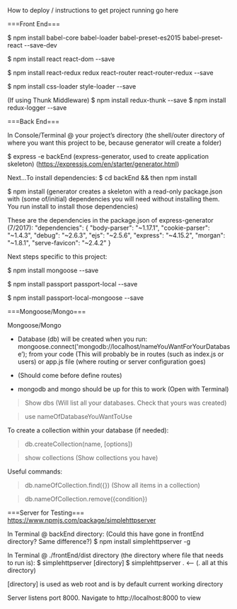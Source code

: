 How to deploy / instructions to get project running go here

===Front End===

$ npm install babel-core babel-loader babel-preset-es2015 babel-preset-react --save-dev

$ npm install react react-dom --save

$ npm install react-redux redux react-router react-router-redux --save

$ npm install css-loader style-loader --save

(If using Thunk Middleware)
$ npm install redux-thunk --save
$ npm install redux-logger --save


===Back End===

In Console/Terminal @ your project’s directory (the shell/outer directory of where you want this project to be, because generator will create a folder)

$ express -e backEnd
(express-generator, used to create application skeleton)
(https://expressjs.com/en/starter/generator.html)

Next...To install dependencies:
     $ cd backEnd && then npm install

$ npm install
(generator creates a skeleton with a read-only package.json with (some of/initial) dependencies you will need without installing them. You run install to install those dependencies)

These are the dependencies in the package.json of express-generator (7/2017):
"dependencies": {
    "body-parser": "~1.17.1",
    "cookie-parser": "~1.4.3",
    "debug": "~2.6.3",
    "ejs": "~2.5.6",
    "express": "~4.15.2",
    "morgan": "~1.8.1",
    "serve-favicon": "~2.4.2"
  }

Next steps specific to this project:

$ npm install mongoose --save

$ npm install passport passport-local --save

$ npm install passport-local-mongoose --save


===Mongoose/Mongo===

Mongoose/Mongo

* Database (db) will be created when you run:
mongoose.connect('mongodb://localhost/nameYouWantForYourDatabase’);
from your code (This will probably be in routes (such as index.js or users) or app.js file (where routing or server configuration goes)
* (Should come before define routes)

* mongodb and mongo should be up for this to work
(Open with Terminal)

> Show dbs
(Will list all your databases. Check that yours was created)

> use nameOfDatabaseYouWantToUse

To create a collection within your database (if needed):

> db.createCollection(name, [options])

> show collections
(Show collections you have)

Useful commands:

> db.nameOfCollection.find({})
(Show all items in a collection)

> db.nameOfCollection.remove({condition})


===Server for Testing===
https://www.npmjs.com/package/simplehttpserver

In Terminal @ backEnd directory: (Could this have gone in frontEnd directory? Same difference?)
$ npm install simplehttpserver -g

In Terminal @ ./frontEnd/dist directory (the directory where file that needs to run is):
$ simplehttpserver [directory]
$ simplehttpserver .    <-- (. all at this directory)

[directory] is used as web root and is by default current working directory

Server listens port 8000. Navigate to http://localhost:8000 to view
